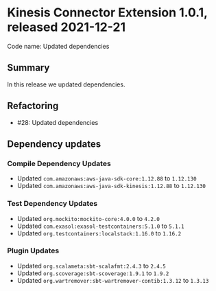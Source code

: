 # Kinesis Connector Extension 1.0.1, released 2021-12-21

Code name: Updated dependencies

## Summary

In this release we updated dependencies.

## Refactoring

* #28: Updated dependencies

## Dependency updates

### Compile Dependency Updates

* Updated `com.amazonaws:aws-java-sdk-core:1.12.88` to `1.12.130`
* Updated `com.amazonaws:aws-java-sdk-kinesis:1.12.88` to `1.12.130`

### Test Dependency Updates

* Updated `org.mockito:mockito-core:4.0.0` to `4.2.0`
* Updated `com.exasol:exasol-testcontainers:5.1.0` to `5.1.1`
* Updated `org.testcontainers:localstack:1.16.0` to `1.16.2`

### Plugin Updates

* Updated `org.scalameta:sbt-scalafmt:2.4.3` to `2.4.5`
* Updated `org.scoverage:sbt-scoverage:1.9.1` to `1.9.2`
* Updated `org.wartremover:sbt-wartremover-contib:1.3.12` to `1.3.13`
